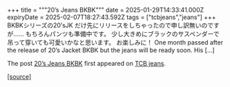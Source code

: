 +++
title = """20’s Jeans BKBK"""
date = 2025-01-29T14:33:41.000Z
expiryDate = 2025-02-07T18:27:43.592Z
tags = ["tcbjeans","jeans"]
+++
BKBKシリーズの20’sJK だけ先にリリースをしちゃったので申し訳無いのですが…… もちろんパンツも準備中です。 少し大きめにブラックのサスペンダーで吊って穿いても可愛いかなと思います。 お楽しみに！ One month passed after the release of 20’s Jacket BKBK but the jeans will be ready soon. His \[…\]

The post [20’s Jeans BKBK](http://tcbjeans.com/2025/01/29/51035) first appeared on [TCB jeans](http://tcbjeans.com).

[[source]](http://tcbjeans.com/2025/01/29/51035)

